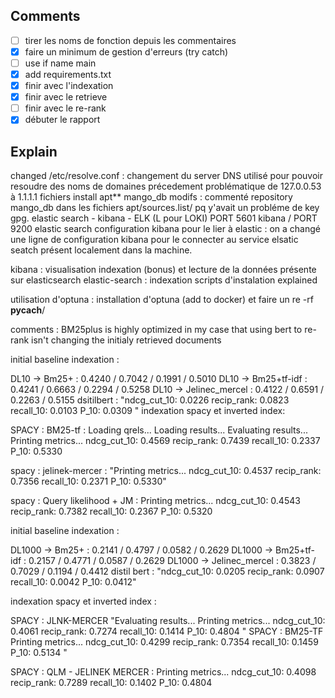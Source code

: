 ## Comments 
- [ ] tirer les noms de fonction depuis les commentaires
- [x] faire un minimum de gestion d'erreurs (try catch)
- [ ] use if name main
- [x] add requirements.txt
- [x] finir avec l'indexation 
- [x] finir avec le retrieve
- [ ] finir avec le re-rank
- [x] débuter le rapport

## Explain
changed /etc/resolve.conf : changement du server DNS utilisé pour pouvoir resoudre des noms de domaines précedement problématique de 127.0.0.53 à 1.1.1.1
fichiers install 
apt**
mango_db modifs  : commenté repository mango_db dans les fichiers apt/sources.list/ pq y'avait un probléme de key gpg. 
elastic search - kibana - ELK (L pour LOKI)
PORT 5601 kibana / PORT 9200 elastic search 
configuration kibana pour le lier à elastic : on a changé une ligne de configuration kibana pour le connecter au service elsatic seatch présent localement dans la machine. 



kibana : visualisation indexation (bonus) et lecture de la données présente sur elasticsearch
elastic-search : indexation 
scripts d'instalation explained 

utilisation d'optuna : installation d'optuna (add to docker) et faire un re -rf __pycach__/


comments : BM25plus is highly optimized in my case that using bert to re-rank isn't changing the initialy retrieved documents


initial baseline indexation : 

DL10 -> Bm25+ : 0.4240 / 0.7042 / 0.1991 / 0.5010
DL10 -> Bm25+tf-idf : 0.4241 / 0.6663 / 0.2294 / 0.5258
DL10 -> Jelinec_mercel : 0.4122 / 0.6591 / 0.2263 / 0.5155
dsitilbert : "ndcg_cut_10: 0.0226
recip_rank: 0.0823
recall_10: 0.0103
P_10: 0.0309
"
indexation spacy et inverted index: 

SPACY : BM25-tf : Loading qrels...
Loading results...
Evaluating results...
Printing metrics...
ndcg_cut_10: 0.4569
recip_rank: 0.7439
recall_10: 0.2337
P_10: 0.5330

spacy : jelinek-mercer : "Printing metrics...
ndcg_cut_10: 0.4537
recip_rank: 0.7356
recall_10: 0.2371
P_10: 0.5330"

spacy : Query likelihood + JM : 
Printing metrics...
ndcg_cut_10: 0.4543
recip_rank: 0.7382
recall_10: 0.2367
P_10: 0.5320


initial baseline indexation : 

DL1000 -> Bm25+ : 0.2141 / 0.4797 / 0.0582 / 0.2629
DL1000 -> Bm25+tf-idf : 0.2157 / 0.4771 / 0.0587 / 0.2629
DL1000 -> Jelinec_mercel : 0.3823 / 0.7029 / 0.1194 / 0.4412
distil bert : "ndcg_cut_10: 0.0205
recip_rank: 0.0907
recall_10: 0.0042
P_10: 0.0412"


indexation spacy et inverted index : 

SPACY : JLNK-MERCER "Evaluating results...
Printing metrics...
ndcg_cut_10: 0.4061
recip_rank: 0.7274
recall_10: 0.1414
P_10: 0.4804
"
SPACY : BM25-TF
Printing metrics...
ndcg_cut_10: 0.4299
recip_rank: 0.7354
recall_10: 0.1459
P_10: 0.5134
"

SPACY : QLM - JELINEK MERCER : 
Printing metrics...
ndcg_cut_10: 0.4098
recip_rank: 0.7289
recall_10: 0.1402
P_10: 0.4804



